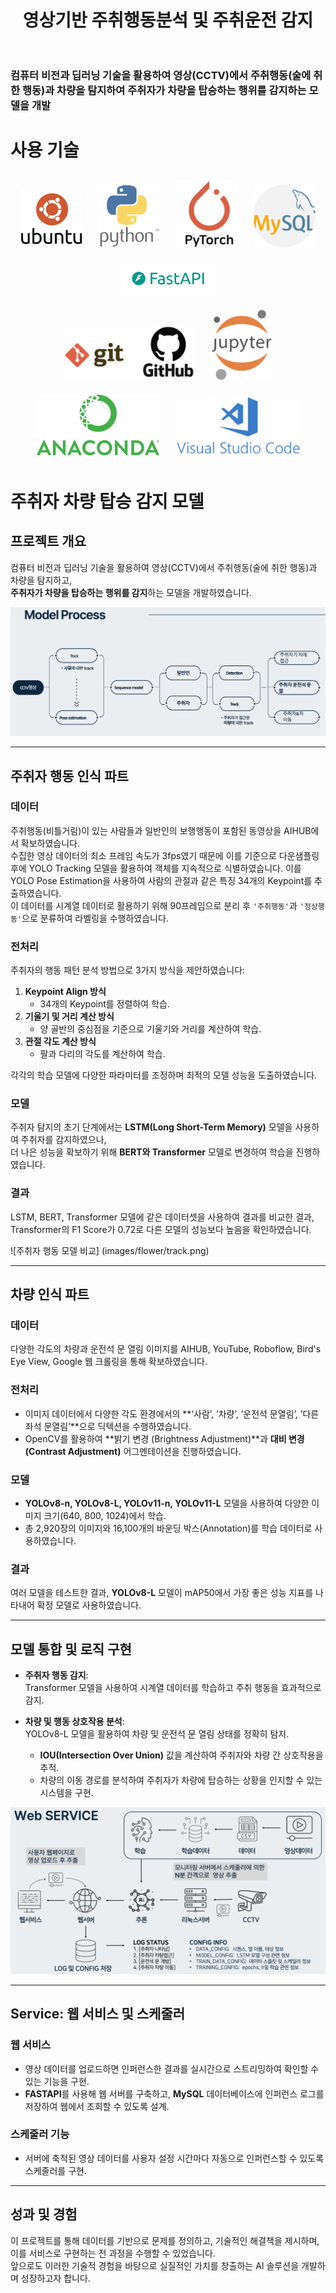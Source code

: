 <h1 align="center"> 
영상기반 주취행동분석 및 주취운전 감지<br/>
<br> 

### 컴퓨터 비전과 딥러닝 기술을 활용하여 영상(CCTV)에서 주취행동(술에 취한 행동)과 차량을 탐지하여 주취자가 차량을 탑승하는 행위를  감지하는 모델을 개발 
  
# 사용 기술

<div align="center">
<img src="images/icon/ubuntu1.png" alt="Ubuntu" width="100px" style="margin: 10px;">
<img src="images/icon/python1.png" alt="Python" width="100px" style="margin: 10px;">
<img src="images/icon/pytorch2.png" alt="PyTorch" width="100px" style="margin: 10px;">
<img src="images/icon/mysql.png" alt="MySQL" width="100px" style="margin: 10px;">
<img src="images/icon/fastapi.png" alt="FastAPI" width="150px" style="margin: 10px;">
</div>
<div align="center">
<img src="images/icon/github.png" alt="GitHub" width="210px" style="margin: 10px;">
<img src="images/icon/jupyter.png" alt="Jupyter" width="100px" style="margin: 10px;">
<img src="images/icon/anaconda.png" alt="Anaconda" width="200px" style="margin: 10px;">
<img src="images/icon/vscode.png" alt="VS Code" width="200px" style="margin: 10px;">
</div>


# **주취자 차량 탑승 감지 모델**

## **프로젝트 개요**  
컴퓨터 비전과 딥러닝 기술을 활용하여 영상(CCTV)에서 주취행동(술에 취한 행동)과 차량을 탐지하고,  
**주취자가 차량을 탑승하는 행위를 감지**하는 모델을 개발하였습니다.  

![주취자 차량 탑승 ](images/flower/model.png)

---

## **주취자 행동 인식 파트**

### **데이터**  
주취행동(비틀거림)이 있는 사람들과 일반인의 보행행동이 포함된 동영상을 AIHUB에서 확보하였습니다.  
수집한 영상 데이터의 최소 프레임 속도가 3fps였기 때문에 이를 기준으로 다운샘플링 후에 YOLO Tracking 모델을 활용하여 객체를 지속적으로 식별하였습니다. 이를 YOLO Pose Estimation을 사용하여 사람의 관절과 같은 특징 34개의 Keypoint를 추출하였습니다.  
이 데이터를 시계열 데이터로 활용하기 위해 90프레임으로 분리 후 `'주취행동'`과 `'정상행동'`으로 분류하여 라벨링을 수행하였습니다.

### **전처리**
주취자의 행동 패턴 분석 방법으로 3가지 방식을 제안하였습니다:  
1. **Keypoint Align 방식**  
   - 34개의 Keypoint를 정렬하여 학습.  
2. **기울기 및 거리 계산 방식**  
   - 양 골반의 중심점을 기준으로 기울기와 거리를 계산하여 학습.  
3. **관절 각도 계산 방식**  
   - 팔과 다리의 각도를 계산하여 학습.  

각각의 학습 모델에 다양한 파라미터를 조정하며 최적의 모델 성능을 도출하였습니다.

### **모델**
주취자 탐지의 초기 단계에서는 **LSTM(Long Short-Term Memory)** 모델을 사용하여 주취자를 감지하였으나,  
더 나은 성능을 확보하기 위해 **BERT와 Transformer** 모델로 변경하여 학습을 진행하였습니다.

### **결과**  
LSTM, BERT, Transformer 모델에 같은 데이터셋을 사용하여 결과를 비교한 결과,  
Transformer의 F1 Score가 0.72로 다른 모델의 성능보다 높음을 확인하였습니다.

![주취자 행동 모델 비교]
(images/flower/track.png)

---

## **차량 인식 파트**

### **데이터**
다양한 각도의 차량과 운전석 문 열림 이미지를 AIHUB, YouTube, Roboflow, Bird's Eye View, Google 웹 크롤링을 통해 확보하였습니다.

### **전처리**
- 이미지 데이터에서 다양한 각도 환경에서의 **‘사람’, ’차량’, ’운전석 문열림’, ’다른 좌석 문열림’**으로 딕텍션을 수행하였습니다.  
- OpenCV를 활용하여 **밝기 변경 (Brightness Adjustment)**과 **대비 변경 (Contrast Adjustment)** 어그멘테이션을 진행하였습니다.

### **모델**
- **YOLOv8-n, YOLOv8-L, YOLOv11-n, YOLOv11-L** 모델을 사용하여 다양한 이미지 크기(640, 800, 1024)에서 학습.  
- 총 2,920장의 이미지와 16,100개의 바운딩 박스(Annotation)를 학습 데이터로 사용하였습니다.  

### **결과**
여러 모델을 테스트한 결과, **YOLOv8-L** 모델이 mAP50에서 가장 좋은 성능 지표를 나타내어 확정 모델로 사용하였습니다.

---

## **모델 통합 및 로직 구현**

- **주취자 행동 감지**:  
  Transformer 모델을 사용하여 시계열 데이터를 학습하고 주취 행동을 효과적으로 감지.  

- **차량 및 행동 상호작용 분석**:  
  YOLOv8-L 모델을 활용하여 차량 및 운전석 문 열림 상태를 정확히 탐지.  
  - **IOU(Intersection Over Union)** 값을 계산하여 주취자와 차량 간 상호작용을 추적.  
  - 차량의 이동 경로를 분석하여 주취자가 차량에 탑승하는 상황을 인지할 수 있는 시스템을 구현.

![프로세스 다이어그램](images/flower/web.png)

---

## **Service: 웹 서비스 및 스케줄러**

### **웹 서비스**  
- 영상 데이터를 업로드하면 인퍼런스한 결과를 실시간으로 스트리밍하여 확인할 수 있는 기능을 구현.  
- **FASTAPI**를 사용해 웹 서버를 구축하고, **MySQL** 데이터베이스에 인퍼런스 로그를 저장하여 웹에서 조회할 수 있도록 설계.

### **스케줄러 기능**  
- 서버에 축적된 영상 데이터를 사용자 설정 시간마다 자동으로 인퍼런스할 수 있도록 스케줄러를 구현.  

---

## **성과 및 경험**  
이 프로젝트를 통해 데이터를 기반으로 문제를 정의하고, 기술적인 해결책을 제시하며, 이를 서비스로 구현하는 전 과정을 수행할 수 있었습니다.  
앞으로도 이러한 기술적 경험을 바탕으로 실질적인 가치를 창출하는 AI 솔루션을 개발하며 성장하고자 합니다.
